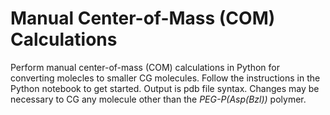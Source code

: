 # Manual Center-of-Mass (COM) Calculations

Perform manual center-of-mass (COM) calculations in Python for converting molecles to smaller CG molecules. Follow the instructions in the Python notebook to get started. Output is pdb file syntax. Changes may be necessary to CG any molecule other than the *PEG-P(Asp(Bzl))* polymer. 

